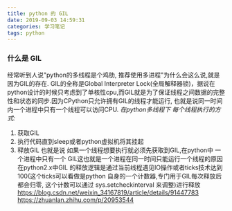 ```yaml
---
title: python 的 GIL
date: 2019-09-03 14:59:31
categories: 学习笔记
tags: python
---
```


### 什么是 GIL
经常听到人说"python的多线程是个鸡肋, 推荐使用多进程"为什么会这么说,就是因为GIL的存在.
GIL的全称是Global Interpreter Lock(全局解释器锁)，据说在python设计的时候只考虑到了单核性cpu,而GIL就是为了保证线程之间数据的完整性和状态的同步.因为CPython只允许拥有GIL的线程才能运行, 也就是说同一时间内一个进程中只有一个线程可以访问CPU.
*在python多线程下 每个线程执行的方式:*
1. 获取GIL
2. 执行代码直到sleep或者python虚拟机将其挂起
3. 释放GIL
也就是说 如果一个线程想要执行就必须先获取到GIL,在python中 一个进程中只有一个 GIL这也就是一个进程在同一时间只能运行一个线程的原因
在python2.x中GIL 的释放逻辑是通过当前线程遇见IO操作或者ticks技术达到100(这个ticks可以看做是python 自身的一个计数器,专门用于GIL每次释放后都会归零, 这个计数可以通过 sys.setcheckinterval 来调整)进行释放
https://blog.csdn.net/weixin_34167819/article/details/91447783
https://zhuanlan.zhihu.com/p/20953544
